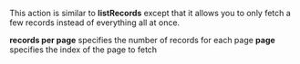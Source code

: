 This action is similar to **listRecords** except that it allows you to only fetch a few records instead of everything all at once.

**records per page** specifies the number of records for each page
**page** specifies the index of the page to fetch